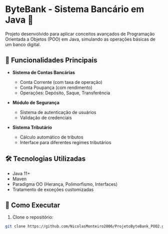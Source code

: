 # ByteBank - Sistema Bancário em Java 🏦

Projeto desenvolvido para aplicar conceitos avançados de Programação Orientada a Objetos (POO) em Java, simulando as operações básicas de um banco digital.

## 📌 Funcionalidades Principais

- **Sistema de Contas Bancárias**
  - Conta Corrente (com taxa de operação)
  - Conta Poupança (com rendimento)
  - Operações: Depósito, Saque, Transferência

- **Módulo de Segurança**
  - Sistema de autenticação de usuários
  - Validação de credenciais

- **Sistema Tributário**
  - Cálculo automático de tributos
  - Interface para diferentes regimes tributários

## 🛠️ Tecnologias Utilizadas

- Java 11+
- Maven
- Paradigma OO (Herança, Polimorfismo, Interfaces)
- Tratamento de exceções customizadas

## 🚀 Como Executar

1. Clone o repositório:
```bash
git clone https://github.com/NicolasMonteiro2006/ProjetoByteBank_POO2.git
```
